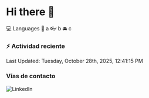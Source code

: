 # Hi there 👋

:computer: Languages
:pencil: a
:eyeglasses: b
:oncoming_automobile: c

### :zap: Actividad reciente
<!--RECENT_ACTIVITY:start-->
<!--RECENT_ACTIVITY:end-->
<!--RECENT_ACTIVITY:last_update-->
Last Updated: Tuesday, October 28th, 2025, 12:41:15 PM
<!--RECENT_ACTIVITY:last_update_end-->

### Vías de contacto

![LinkedIn](https://www.linkedin.com/in/irving-hernández-226846205/)
